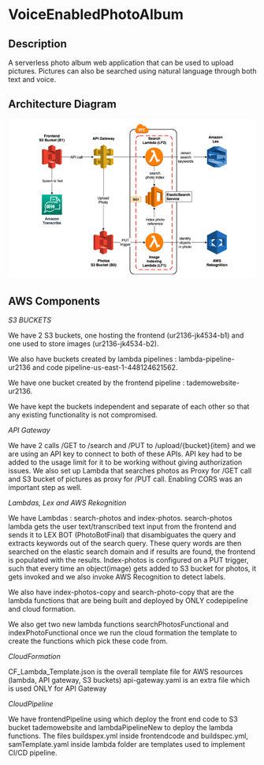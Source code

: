# VoiceEnabledPhotoAlbum
## Description
A serverless photo album web application that can be used to upload pictures. Pictures can also be searched using natural language through both text and voice.

## Architecture Diagram

![Architecture Diagram](photoalbum-architecture.png)

## AWS Components

*S3 BUCKETS*

We have 2 S3 buckets, one hosting the frontend (ur2136-jk4534-b1) and one used to store images (ur2136-jk4534-b2).

We also have buckets created by lambda pipelines : lambda-pipeline-ur2136 and code pipeline-us-east-1-448124621562.

We have one bucket created by the frontend pipeline : tademowebsite-ur2136.

We have kept the buckets independent and separate of each other so that any existing functionality is not compromised.

*API Gateway*

We have 2 calls /GET to /search and /PUT to /upload/{bucket}{item} and we are using an API key to connect to both of these APIs. API key had to be added to the usage limit for it to be working without giving authorization issues. We also set up Lambda that searches photos as Proxy for /GET call and S3 bucket of pictures as proxy for /PUT call. Enabling CORS was an important step as well.

*Lambdas, Lex and AWS Rekognition*

We have Lambdas : search-photos and index-photos. search-photos lambda gets the user text/transcribed text input from the frontend and sends it to LEX BOT (PhotoBotFinal) that disambiguates the query and extracts keywords out of the search query. These query words are then searched on the elastic search domain and if results are found, the frontend is populated with the results.
Index-photos is configured on a PUT trigger, such that every time an object(image) gets added to S3 bucket for photos, it gets invoked and we also invoke AWS Recognition to detect labels.

We also have index-photos-copy and search-photo-copy that are the lambda functions that are being built and deployed by ONLY codepipeline and cloud formation.

We also get two new lambda functions searchPhotosFunctional and indexPhotoFunctional once we run the cloud formation the template to create the functions which pick these code from.

*CloudFormation* 

CF_Lambda_Template.json is the overall template file for AWS resources (lambda, API gateway, S3 buckets)
api-gateway.yaml is an extra file which is used ONLY for API Gateway

*CloudPipeline*

We have frontendPipeline using which deploy the front end code to S3 bucket tademowebsite and lambdaPipelineNew to deploy the lambda functions.
The files buildspex.yml inside frontendcode and buildspec.yml, samTemplate.yaml inside lambda folder are templates used to implement CI/CD pipeline.
